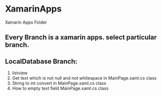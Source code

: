 # XamarinApps
Xamarin Apps Folder


Every Branch is a xamarin apps. select particular branch.
--------------------------------------------------------

LocalDatabase Branch:
-------------------------

1. listview
2. Get text which is not null and not whitespace in  MainPage.xaml.cs class
3. String to int convert in  MainPage.xaml.cs class
4. How to empty text field  MainPage.xaml.cs class
